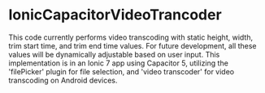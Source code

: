 # IonicCapacitorVideoTrancoder

This code currently performs video transcoding with static height, width, trim start time, and trim end time values. 
For future development, all these values will be dynamically adjustable based on user input. 
This implementation is in an Ionic 7 app using Capacitor 5, utilizing the 'filePicker' plugin for file selection, 
and 'video transcoder' for video transcoding on Android devices.
